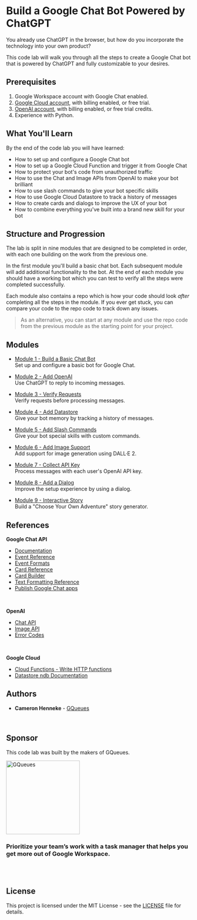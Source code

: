 # Build a Google Chat Bot Powered by ChatGPT
You already use ChatGPT in the browser, but how do you incorporate the technology into your own product? 

This code lab will walk you through all the steps to create a Google Chat bot that is powered by ChatGPT and fully customizable to your desires.

## Prerequisites
1. Google Workspace account with Google Chat enabled.
2. [Google Cloud account](https://console.cloud.google.com/), with billing enabled, or free trial.
3. [OpenAI account](https://platform.openai.com/), with billing enabled, or free trial credits.
4. Experience with Python.

## What You'll Learn
By the end of the code lab you will have learned:
- How to set up and configure a Google Chat bot
- How to set up a Google Cloud Function and trigger it from Google Chat
- How to protect your bot's code from unauthorized traffic
- How to use the Chat and Image APIs from OpenAI to make your bot brilliant
- How to use slash commands to give your bot specific skills
- How to use Google Cloud Datastore to track a history of messages
- How to create cards and dialogs to improve the UX of your bot
- How to combine everything you've built into a brand new skill for your bot

## Structure and Progression
The lab is split in nine modules that are designed to be completed in order, with each one building on the work from the previous one.

In the first module you'll build a basic chat bot. Each subsequent module will add additional functionality to the bot. At the end of each module you should have a working bot which you can test to verify all the steps were completed successfully.

Each module also contains a repo which is how your code should look *after* completing all the steps in the module. If you ever get stuck, you can compare your code to the repo code to track down any issues.

> As an alternative, you can start at any module and use the repo code from the previous module as the starting point for your project.

## Modules

- [Module 1 - Build a Basic Chat Bot](mod_1_chat#readme)<br />
Set up and configure a basic bot for Google Chat.

- [Module 2 - Add OpenAI](mod_2_openai#readme)<br />
Use ChatGPT to reply to incoming messages.

- [Module 3 - Verify Requests](mod_3_verify#readme)<br />
Verify requests before processing messages. 

- [Module 4 - Add Datastore](mod_4_datastore#readme)<br />
Give your bot memory by tracking a history of messages.

- [Module 5 - Add Slash Commands](mod_5_commands#readme)<br />
Give your bot special skills with custom commands.

- [Module 6 - Add Image Support](mod_6_images#readme)<br />
Add support for image generation using DALL·E 2. 

- [Module 7 - Collect API Key](mod_7_apiKey#readme)<br />
Process messages with each user's OpenAI API key.

- [Module 8 - Add a Dialog](mod_8_dialogs#readme)<br />
Improve the setup experience by using a dialog.

- [Module 9 - Interactive Story](mod_9_story#readme)<br />
Build a "Choose Your Own Adventure" story generator.

## References
**Google Chat API**
- [Documentation](https://developers.google.com/chat/how-tos/apps-develop)
- [Event Reference](https://developers.google.com/chat/api/reference/rest/v1/Event)
- [Event Formats](https://developers.google.com/chat/api/guides/message-formats/events)
- [Card Reference](https://developers.google.com/chat/api/reference/rest/v1/cards)
- [Card Builder](https://gw-card-builder.web.app/)
- [Text Formatting Reference](https://developers.google.com/chat/api/guides/message-formats/cards#card_text_formatting)
- [Publish Google Chat apps](https://developers.google.com/chat/how-tos/apps-publish)

<br />

**OpenAI**
- [Chat API](https://platform.openai.com/docs/guides/chat)
- [Image API](https://platform.openai.com/docs/guides/images)
- [Error Codes](https://platform.openai.com/docs/guides/error-codes)

<br />

**Google Cloud**
- [Cloud Functions - Write HTTP functions](https://cloud.google.com/functions/docs/writing/write-http-functions)
- [Datastore ndb Documentation](https://googleapis.dev/python/python-ndb/latest/)


## Authors

* **Cameron Henneke** - [GQueues](https://www.gqueues.com)

<br />

## Sponsor

This code lab was built by the makers of GQueues.

<a href="https://www.gqueues.com">
<img 
    src="https://app.gqueues.com/images/5.7.1/gqueues_logo.svg"
    alt="GQueues"
    width="200">
    </a>

### Prioritize your team’s work with a task manager that helps you get more out of Google Workspace.

<br />
<br />

## License

This project is licensed under the MIT License - see the [LICENSE](LICENSE) file for details.

